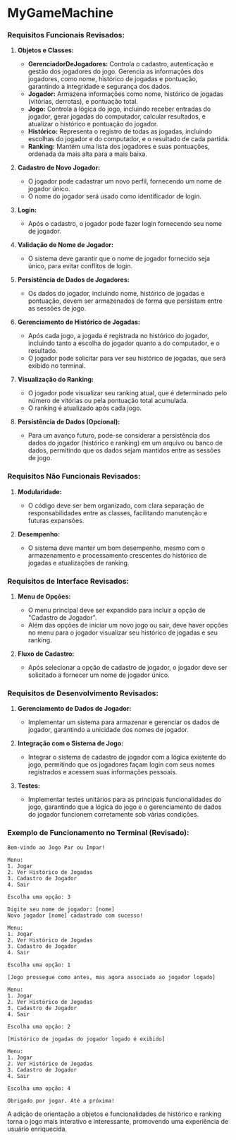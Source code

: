 # MyGameMachine

### Requisitos Funcionais Revisados:

1. **Objetos e Classes:**
    - **GerenciadorDeJogadores:**  Controla o cadastro, autenticação e gestão dos jogadores do jogo. Gerencia as informações dos jogadores, como nome, histórico de jogadas e pontuação, garantindo a integridade e segurança dos dados.  
    - **Jogador:** Armazena informações como nome, histórico de jogadas (vitórias, derrotas), e pontuação total.
    - **Jogo:** Controla a lógica do jogo, incluindo receber entradas do jogador, gerar jogadas do computador, calcular resultados, e atualizar o histórico e pontuação do jogador.
    - **Histórico:** Representa o registro de todas as jogadas, incluindo escolhas do jogador e do computador, e o resultado de cada partida.
    - **Ranking:** Mantém uma lista dos jogadores e suas pontuações, ordenada da mais alta para a mais baixa.
   
2. **Cadastro de Novo Jogador:**
   - O jogador pode cadastrar um novo perfil, fornecendo um nome de jogador único.
   - O nome do jogador será usado como identificador de login.

3. **Login:**
   - Após o cadastro, o jogador pode fazer login fornecendo seu nome de jogador.

4. **Validação de Nome de Jogador:**
   - O sistema deve garantir que o nome de jogador fornecido seja único, para evitar conflitos de login.

5. **Persistência de Dados de Jogadores:**
   - Os dados do jogador, incluindo nome, histórico de jogadas e pontuação, devem ser armazenados de forma que persistam entre as sessões de jogo.

6. **Gerenciamento de Histórico de Jogadas:**
    - Após cada jogo, a jogada é registrada no histórico do jogador, incluindo tanto a escolha do jogador quanto a do computador, e o resultado.
    - O jogador pode solicitar para ver seu histórico de jogadas, que será exibido no terminal.

7. **Visualização do Ranking:**
    - O jogador pode visualizar seu ranking atual, que é determinado pelo número de vitórias ou pela pontuação total acumulada.
    - O ranking é atualizado após cada jogo.

8. **Persistência de Dados (Opcional):**
    - Para um avanço futuro, pode-se considerar a persistência dos dados do jogador (histórico e ranking) em um arquivo ou banco de dados, permitindo que os dados sejam mantidos entre as sessões de jogo.

### Requisitos Não Funcionais Revisados:

1. **Modularidade:**
    - O código deve ser bem organizado, com clara separação de responsabilidades entre as classes, facilitando manutenção e futuras expansões.

2. **Desempenho:**
    - O sistema deve manter um bom desempenho, mesmo com o armazenamento e processamento crescentes do histórico de jogadas e atualizações de ranking.

### Requisitos de Interface Revisados:

1. **Menu de Opções:**
    - O menu principal deve ser expandido para incluir a opção de "Cadastro de Jogador".
    - Além das opções de iniciar um novo jogo ou sair, deve haver opções no menu para o jogador visualizar seu histórico de jogadas e seu ranking. 

2. **Fluxo de Cadastro:**
   - Após selecionar a opção de cadastro de jogador, o jogador deve ser solicitado a fornecer um nome de jogador único.

### Requisitos de Desenvolvimento Revisados:


1. **Gerenciamento de Dados de Jogador:**
   - Implementar um sistema para armazenar e gerenciar os dados de jogador, garantindo a unicidade dos nomes de jogador.

2. **Integração com o Sistema de Jogo:**
   - Integrar o sistema de cadastro de jogador com a lógica existente do jogo, permitindo que os jogadores façam login com seus nomes registrados e acessem suas informações pessoais.
3. **Testes:**
    - Implementar testes unitários para as principais funcionalidades do jogo, garantindo que a lógica do jogo e o gerenciamento de dados do jogador funcionem corretamente sob várias condições.

### Exemplo de Funcionamento no Terminal (Revisado):

```plaintext
Bem-vindo ao Jogo Par ou Ímpar!

Menu:
1. Jogar
2. Ver Histórico de Jogadas
3. Cadastro de Jogador
4. Sair

Escolha uma opção: 3

Digite seu nome de jogador: [nome]
Novo jogador [nome] cadastrado com sucesso!

Menu:
1. Jogar
2. Ver Histórico de Jogadas
3. Cadastro de Jogador
4. Sair

Escolha uma opção: 1

[Jogo prossegue como antes, mas agora associado ao jogador logado]

Menu:
1. Jogar
2. Ver Histórico de Jogadas
3. Cadastro de Jogador
4. Sair

Escolha uma opção: 2

[Histórico de jogadas do jogador logado é exibido]

Menu:
1. Jogar
2. Ver Histórico de Jogadas
3. Cadastro de Jogador
4. Sair

Escolha uma opção: 4

Obrigado por jogar. Até a próxima!
```

A adição de orientação a objetos e funcionalidades de histórico e ranking torna o jogo mais interativo e interessante, promovendo uma experiência de usuário enriquecida.